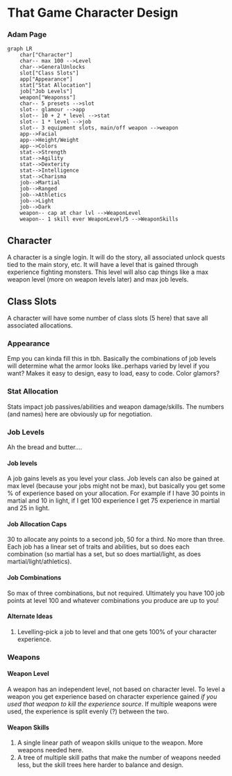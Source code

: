 # That Game Character Design

### Adam Page

```mermaid
graph LR
	char["Character"]
	char-- max 100 -->Level
	char-->GeneralUnlocks
	slot["Class Slots"]
	app["Appearance"]
	stat["Stat Allocation"]
	job["Job Levels"]
	weapon["Weaponss"]
	char-- 5 presets -->slot
	slot-- glamour -->app
	slot-- 10 + 2 * level -->stat
	slot-- 1 * level -->job
	slot-- 3 equipment slots, main/off weapon -->weapon
	app-->Facial
	app-->Height/Weight
	app-->Colors
	stat-->Strength
	stat-->Agility
	stat-->Dexterity
	stat-->Intelligence
	stat-->Charisma
	job-->Martial
	job-->Ranged
	job-->Athletics
	job-->Light
	job-->Dark
	weapon-- cap at char lvl -->WeaponLevel
	weapon-- 1 skill ever WeaponLevel/5 -->WeaponSkills
```

## Character

A character is a single login. It will do the story, all associated unlock quests tied to the main story, etc. It will have a level that is gained through experience fighting monsters. This level will also cap things like a max weapon level (more on weapon levels later) and max job levels.

## Class Slots

A character will have some number of class slots (5 here) that save all associated allocations.

### Appearance

Emp you can kinda fill this in tbh. Basically the combinations of job levels will determine what the armor looks like..perhaps varied by level if you want? Makes it easy to design, easy to load, easy to code. Color glamors?

### Stat Allocation

Stats impact job passives/abilities and weapon damage/skills. The numbers (and names) here are obviously up for negotiation.

### Job Levels

Ah the bread and butter….

#### Job levels

A job gains levels as you level your class. Job levels can also be gained at max level (because your jobs might not be max), but basically you get some % of experience based on your allocation. For example if I have 30 points in martial and 10 in light, if I get 100 experience I get 75 experience in martial and 25 in light.

#### Job Allocation Caps

30 to allocate any points to a second job, 50 for a third. No more than three. Each job has a linear set of traits and abilities, but so does each combination (so martial has a set, but so does martial/light, as does martial/light/athletics).

#### Job Combinations

So max of three combinations, but not required. Ultimately you have 100 job points at level 100 and whatever combinations you produce are up to you!

#### Alternate Ideas

1. Levelling-pick a job to level and that one gets 100% of your character experience.

### Weapons

#### Weapon Level

A weapon has an independent  level, not based on character level. To level a weapon you get experience based on character experience gained *if you used that weapon to kill the experience source*. If multiple weapons were used, the experience is split evenly (?) between the two.

#### Weapon Skills

1. A single linear path of weapon skills unique to the weapon. More weapons needed here.
2. A tree of multiple skill paths that make the number of weapons needed less, but the skill trees here harder to balance and design.